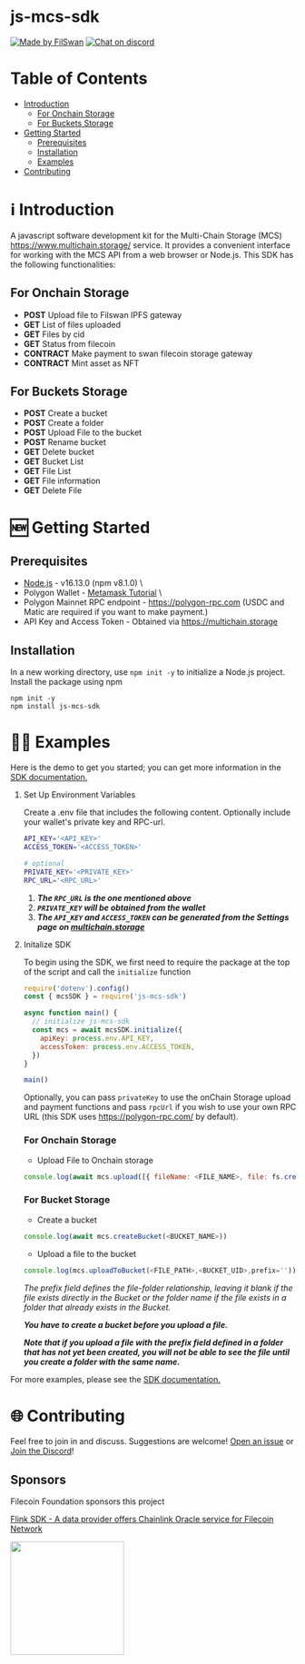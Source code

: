 # js-mcs-sdk

[![Made by FilSwan](https://img.shields.io/badge/made%20by-FilSwan-green.svg)](https://www.filswan.com/)
[![Chat on discord](https://img.shields.io/badge/join%20-discord-brightgreen.svg)](https://discord.com/invite/KKGhy8ZqzK)

# Table of Contents <!-- omit in toc -->

- [Introduction](#introduction)
  - [For Onchain Storage](#for-onchain-storage)
  - [For Buckets Storage](#for-buckets-storage)
- [Getting Started](#getting-started)
  - [Prerequisites](#prerequisites)
  - [Installation](#installation)
  - [Examples](#examples)
- [Contributing](#contributing)

<a name="introduction"></a>

# ℹ️ Introduction

A javascript software development kit for the Multi-Chain Storage (MCS) https://www.multichain.storage/ service. It provides a convenient interface for working with the MCS API from a web browser or Node.js. This SDK has the following functionalities:

## For Onchain Storage

- **POST** Upload file to Filswan IPFS gateway
- **GET** List of files uploaded
- **GET** Files by cid
- **GET** Status from filecoin
- **CONTRACT** Make payment to swan filecoin storage gateway
- **CONTRACT** Mint asset as NFT

## For Buckets Storage

- **POST** Create a bucket
- **POST** Create a folder
- **POST** Upload File to the bucket
- **POST** Rename bucket
- **GET** Delete bucket
- **GET** Bucket List
- **GET** File List
- **GET** File information
- **GET** Delete File

<a name="getting-started"></a>

# 🆕 Getting Started

## Prerequisites

- [Node.js](https://nodejs.org/en/) - v16.13.0 (npm v8.1.0) \
- Polygon Wallet - [Metamask Tutorial](https://docs.filswan.com/getting-started/beginner-walkthrough/public-testnet/setup-metamask) \
- Polygon Mainnet RPC endpoint - https://polygon-rpc.com (USDC and Matic are required if you want to make payment.)
- API Key and Access Token - Obtained via https://multichain.storage

## Installation

In a new working directory, use `npm init -y` to initialize a Node.js project.
Install the package using npm

```
npm init -y
npm install js-mcs-sdk
```

<a name="examples"></a>

# 👨‍💻 Examples

Here is the demo to get you started; you can get more information in the [SDK documentation.](https://docs.filswan.com/multi-chain-storage/developer-quickstart/sdk)

1. Set Up Environment Variables

   Create a .env file that includes the following content. Optionally include your wallet's private key and RPC-url.

   ```bash
   API_KEY='<API_KEY>'
   ACCESS_TOKEN='<ACCESS_TOKEN>'

   # optional
   PRIVATE_KEY='<PRIVATE_KEY>'
   RPC_URL='<RPC_URL>'
   ```

   1. **_The `RPC_URL` is the one mentioned above_**
   2. **_`PRIVATE_KEY` will be obtained from the wallet_**
   3. **_The `API_KEY` and `ACCESS_TOKEN` can be generated from the Settings page on [multichain.storage](#https://www.multichain.storage/)_**

2) Initalize SDK

   To begin using the SDK, we first need to require the package at the top of the script and call the `initialize` function

   ```js
   require('dotenv').config()
   const { mcsSDK } = require('js-mcs-sdk')

   async function main() {
     // initialize js-mcs-sdk
     const mcs = await mcsSDK.initialize({
       apiKey: process.env.API_KEY,
       accessToken: process.env.ACCESS_TOKEN,
     })
   }

   main()
   ```

   Optionally, you can pass `privateKey` to use the onChain Storage upload and payment functions and pass `rpcUrl` if you wish to use your own RPC URL (this SDK uses https://polygon-rpc.com/ by default).

   ### For Onchain Storage

   - Upload File to Onchain storage

   ```js
   console.log(await mcs.upload([{ fileName: <FILE_NAME>, file: fs.createReadStream(<FILE_PATH>) }]))
   ```

   ### For Bucket Storage

   - Create a bucket

   ```js
   console.log(await mcs.createBucket(<BUCKET_NAME>))
   ```

   - Upload a file to the bucket

   ```js
   console.log(mcs.uploadToBucket(<FILE_PATH>,<BUCKET_UID>,prefix=''))
   ```

   _The prefix field defines the file-folder relationship, leaving it blank if the file exists directly in the Bucket or the folder name if the file exists in a folder that already exists in the Bucket._

   **_You have to create a bucket before you upload a file._**

   **_Note that if you upload a file with the prefix field defined in a folder that has not yet been created, you will not be able to see the file until you create a folder with the same name._**

For more examples, please see the [SDK documentation.](https://docs.filswan.com/multi-chain-storage/developer-quickstart/sdk)

<a name="contributing"></a>

# 🌐 Contributing

Feel free to join in and discuss. Suggestions are welcome! [Open an issue](https://github.com/filswan/js-mcs-sdk/issues) or [Join the Discord](https://discord.com/invite/KKGhy8ZqzK)!

## Sponsors

Filecoin Foundation sponsors this project

[Flink SDK - A data provider offers Chainlink Oracle service for Filecoin Network ](https://github.com/filecoin-project/devgrants/issues/463)

<img src="https://github.com/filswan/flink/blob/main/filecoin.png" width="200">
